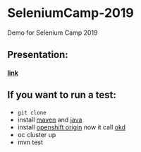 # SeleniumCamp-2019
Demo for Selenium Camp 2019 

## Presentation:
#### [link](https://docs.google.com/presentation/d/1YE2c6DBg6itFGDDkbJX-Nos4eO8vEsmjnlwRdMjCkew/edit?usp=sharing)

## If you want to run a test:
* ``git clone ``
* install [maven](https://maven.apache.org/) and [java](https://www.oracle.com/technetwork/java/javase/downloads/jdk8-downloads-2133151.html)
* install [openshift origin](https://github.com/openshift/origin) now it call [okd](https://www.okd.io/download.html) 
* oc cluster up
* mvn test